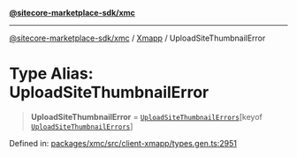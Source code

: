 [**@sitecore-marketplace-sdk/xmc**](../../../../README.md)

***

[@sitecore-marketplace-sdk/xmc](../../../../README.md) / [Xmapp](../README.md) / UploadSiteThumbnailError

# Type Alias: UploadSiteThumbnailError

> **UploadSiteThumbnailError** = [`UploadSiteThumbnailErrors`](UploadSiteThumbnailErrors.md)\[keyof [`UploadSiteThumbnailErrors`](UploadSiteThumbnailErrors.md)\]

Defined in: [packages/xmc/src/client-xmapp/types.gen.ts:2951](https://github.com/Sitecore/marketplace-sdk/blob/main/packages/xmc/src/client-xmapp/types.gen.ts#L2951)
